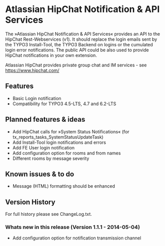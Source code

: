 # Atlassian HipChat Notification & API Services

The »Atlassian HipChat Notification & API Services« provides an API to the HipChat Rest-Webservices (v1).
It should replace the login emails sent by the TYPO3 Install-Tool, the TYPO3 Backend on logins or the
cumulated login error notifications. The public API could be also used to provide HipChat notifications
in your own extension.

Atlassian HipChat provides private group chat and IM services - see https://www.hipchat.com/

## Features
* Basic Login notification
* Compatibility for TYPO3 4.5-LTS, 4.7 and 6.2-LTS

## Planned features & ideas
* Add HipChat calls for »System Status Notifications« (for tx_reports_tasks_SystemStatusUpdateTask)
* Add Install-Tool login notifications and errors
* Add FE User login notification
* Add configuration option for rooms and from names
* Different rooms by message severity

## Known issues & to do
* Message (HTML) formatting should be enhanced

## Version History
For full history please see ChangeLog.txt.

### Whats new in this release (Version 1.1.1 - 2014-05-04)
* Add configuration option for notification transmission channel
